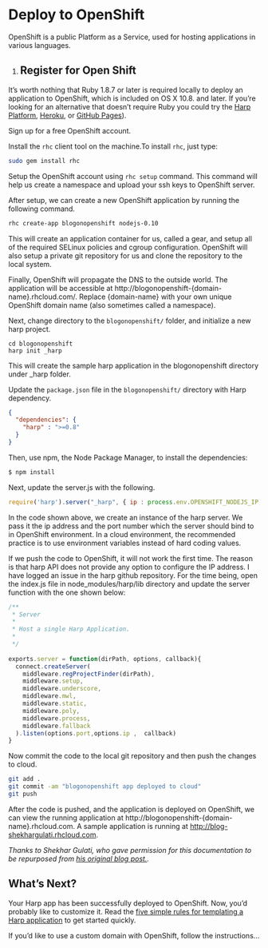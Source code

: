 <!-- in progress -->

# Deploy to OpenShift

OpenShift is a public Platform as a Service, used for hosting applications in various languages.

1. ## Register for Open Shift

It’s worth nothing that Ruby 1.8.7 or later is required locally to deploy an application to OpenShift, which is included on OS X 10.8. and later. If you’re looking for an alternative that doesn’t require Ruby you could try the [Harp Platform](harp-platform), [Heroku](heroku), or [GitHub Pages](github-pages)).

Sign up for a free OpenShift account.

Install the `rhc` client tool on the machine.To install `rhc`, just type:

```sh
sudo gem install rhc
```

Setup the OpenShift account using `rhc setup` command. This command will help us create a namespace and upload your ssh keys to OpenShift server.

After setup, we can create a new OpenShift application by running the following command.

```sh
rhc create-app blogonopenshift nodejs-0.10
```

This will create an application container for us, called a gear, and setup all of the required SELinux policies and cgroup configuration. OpenShift will also setup a private git repository for us and clone the repository to the local system. 

Finally, OpenShift will propagate the DNS to the outside world. The application will be accessible at http://blogonopenshift-{domain-name}.rhcloud.com/. Replace {domain-name} with your own unique OpenShift domain name (also sometimes called a namespace).

Next, change directory to the `blogonopenshift/` folder, and initialize a new harp project.

```
cd blogonopenshift
harp init _harp
```

This will create the sample harp application in the blogonopenshift directory under _harp folder.

Update the `package.json` file in the `blogonopenshift/` directory with Harp dependency.

```json
{
  "dependencies": {
    "harp" : ">=0.8"
  }
}
```

Then, use npm, the Node Package Manager, to install the dependencies:

```sh
$ npm install
```

Next, update the server.js with the following.

```javascript
require('harp').server("_harp", { ip : process.env.OPENSHIFT_NODEJS_IP, port: process.env.OPENSHIFT_NODEJS_PORT})
```

In the code shown above, we create an instance of the harp server. We pass it the ip address and the port number which the server should bind to in OpenShift environment. In a cloud environment, the recommended practice is to use environment variables instead of hard coding values.

If we push the code to OpenShift, it will not work the first time. The reason is that harp API does not provide any option to configure the IP address. I have logged an issue in the harp github repository. For the time being, open the index.js file in node_modules/harp/lib directory and update the server function with the one shown below:

```javascript
/**
 * Server
 *
 * Host a single Harp Application.
 *
 */
 
exports.server = function(dirPath, options, callback){
  connect.createServer(
    middleware.regProjectFinder(dirPath),
    middleware.setup,
    middleware.underscore,
    middleware.mwl,
    middleware.static,
    middleware.poly,
    middleware.process,
    middleware.fallback
  ).listen(options.port,options.ip ,  callback)
}
```

Now commit the code to the local git repository and then push the changes to cloud.


```sh
git add .
git commit -am "blogonopenshift app deployed to cloud"
git push
```

After the code is pushed, and the application is deployed on OpenShift, we can view the running application at http://blogonopenshift-{domain-name}.rhcloud.com. A sample application is running at http://blog-shekhargulati.rhcloud.com.

_Thanks to Shekhar Gulati, who gave permission for this documentation to be repurposed from [his original blog post.](https://www.openshift.com/blogs/day-8-harpjs-the-modern-static-web-server)._

## What’s Next?

Your Harp app has been successfully deployed to OpenShift. Now, you’d probably like to customize it. Read the [five simple rules for templating a Harp application](../development/rules) to get started quickly.

If you’d like to use a custom domain with OpenShift, follow the instructions…